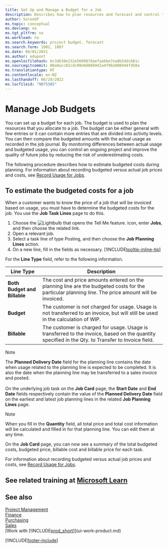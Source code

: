 ```yaml
---
title: Set Up and Manage a Budget for a Job
description: Describes how to plan resources and forecast and control the costs of a project by setting up a budget for each job.
author: SorenGP
ms.topic: conceptual
ms.devlang: na
ms.tgt_pltfrm: na
ms.workload: na
ms.search.keywords: project budget, forecast
ms.search.form: 1002, 1007
ms.date: 04/01/2021
ms.author: edupont
ms.openlocfilehash: bc3d630e232e560987daefaabbe7ea8b5ddc681c
ms.sourcegitcommit: 00a8acc82cdc90e0d0db9d1a4f98a908944fd50a
ms.translationtype: HT
ms.contentlocale: en-NZ
ms.lasthandoff: 06/29/2022
ms.locfileid: "9075385"
---
```

# <a name="manage-job-budgets"></a>Manage Job Budgets

You can set up a budget for each job. The budget is used to plan the resources that you allocate to a job. The budget can be either general with few entries or it can contain more entries that are divided into activity levels. You can then compare the budgeted amounts with the actual usage as recorded in the job journal. By monitoring differences between actual usage and budgeted usage, you can control an ongoing project and improve the quality of future jobs by reducing the risk of underestimating costs.

The following procedure describes how to estimate budgeted costs during planning. For information about recording budgeted versus actual job prices and costs, see [Record Usage for Jobs](projects-how-record-job-usage.md).  

## <a name="to-estimate-the-budgeted-costs-for-a-job"></a><a name="JobBudgetCosts"></a> To estimate the budgeted costs for a job
When a customer wants to know the price of a job that will be invoiced based on usage, you must have to determine the budgeted costs for the job. You use the **Job Task Lines** page to do this.

1. Choose the ![Lightbulb that opens the Tell Me feature.](media/ui-search/search_small.png "Tell me what you want to do") icon, enter **Jobs**, and then choose the related link.  
2. Open a relevant job.
3. Select a task line of type Posting, and then choose the **Job Planning Lines** action.
4. On a new line, fill in the fields as necessary. [!INCLUDE[tooltip-inline-tip](includes/tooltip-inline-tip_md.md)]   

For the **Line Type** field, refer to the following information.  

| Line Type | Description |
| --- | --- |
| **Both Budget and Billable** |The cost and price amounts entered on the planning line are the budgeted costs for the particular planning line. The price amount will be invoiced. |
| **Budget** |The customer is not charged for usage. Usage is not transferred to an invoice, but will still be used in the calculation of WIP. |
| **Billable** |The customer is charged for usage. Usage is transferred to the invoice, based on the quantity specified in the Qty. to Transfer to Invoice field. |

> [!NOTE]  
> The **Planned Delivery Date** field for the planning line contains the date when usage related to the planning line is expected to be completed. It is also the date when the planning line may be transferred to a sales invoice and posted. <br /><br /> On the underlying job task on the **Job Card** page, the **Start Date** and **End Date** fields respectively contain the value of the **Planned Delivery Date** field on the earliest and latest job planning lines in the related **Job Planning Lines** page.

> [!NOTE]  
>   When you fill in the **Quantity** field, all total price and total cost information will be calculated and filled in for that planning line. You can edit them at any time.

On the **Job Card** page, you can now see a summary of the total budgeted costs, budgeted price, billable cost and billable price for each task.

For information about recording budgeted versus actual job prices and costs, see [Record Usage for Jobs](projects-how-record-job-usage.md).

## <a name="see-related-training-at-microsoft-learn"></a>See related training at [Microsoft Learn](/learn/modules/set-up-job-planning-lines/)

## <a name="see-also"></a>See also

[Project Management](projects-manage-projects.md)  
[Finance](finance.md)  
[Purchasing](purchasing-manage-purchasing.md)  
[Sales](sales-manage-sales.md)  
[Work with [!INCLUDE[prod_short](includes/prod_short.md)]](ui-work-product.md)  


[!INCLUDE[footer-include](includes/footer-banner.md)]